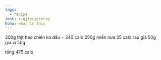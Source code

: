 ```yaml
---
tags:
  - recipe
test: rigjierjgierig
huhu: what is this
---
```


200g thịt heo chiên ko dầu  = 340 calo
250g miến nưa 35 calo
rau giá 50g
gia vị 50g

tổng 475 calo
